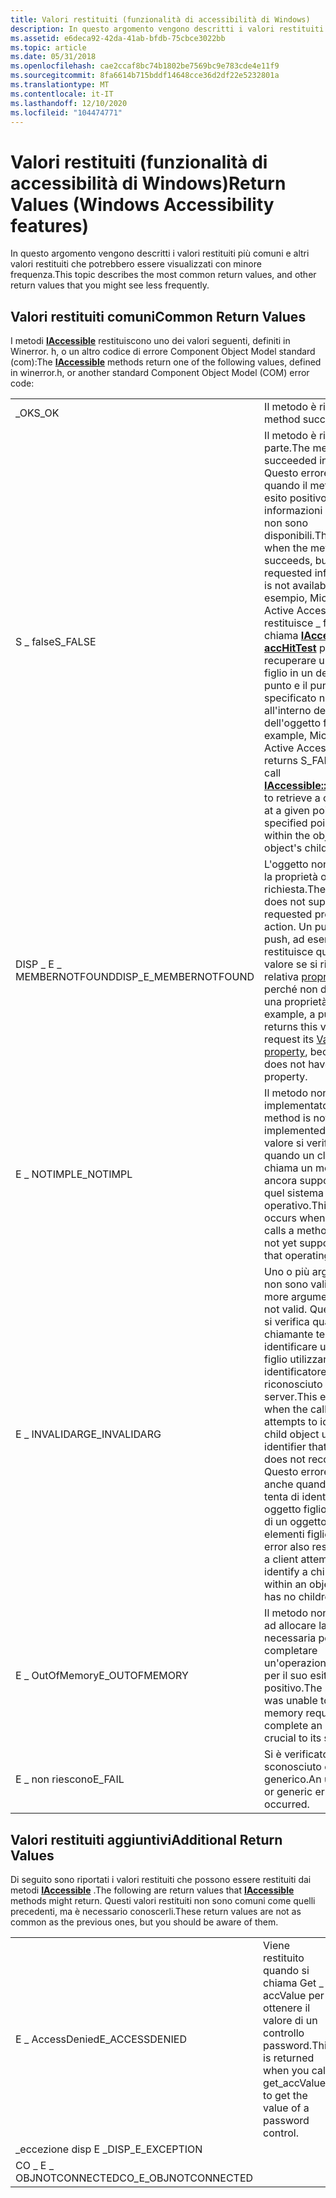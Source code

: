 ```yaml
---
title: Valori restituiti (funzionalità di accessibilità di Windows)
description: In questo argomento vengono descritti i valori restituiti più comuni e altri valori restituiti che potrebbero essere visualizzati con minore frequenza.
ms.assetid: e6deca92-42da-41ab-bfdb-75cbce3022bb
ms.topic: article
ms.date: 05/31/2018
ms.openlocfilehash: cae2ccaf8bc74b1802be7569bc9e783cde4e11f9
ms.sourcegitcommit: 8fa6614b715bddf14648cce36d2df22e5232801a
ms.translationtype: MT
ms.contentlocale: it-IT
ms.lasthandoff: 12/10/2020
ms.locfileid: "104474771"
---
```

# <a name="return-values-windows-accessibility-features"></a><span data-ttu-id="13f10-103">Valori restituiti (funzionalità di accessibilità di Windows)</span><span class="sxs-lookup"><span data-stu-id="13f10-103">Return Values (Windows Accessibility features)</span></span>

<span data-ttu-id="13f10-104">In questo argomento vengono descritti i valori restituiti più comuni e altri valori restituiti che potrebbero essere visualizzati con minore frequenza.</span><span class="sxs-lookup"><span data-stu-id="13f10-104">This topic describes the most common return values, and other return values that you might see less frequently.</span></span>

## <a name="common-return-values"></a><span data-ttu-id="13f10-105">Valori restituiti comuni</span><span class="sxs-lookup"><span data-stu-id="13f10-105">Common Return Values</span></span>

<span data-ttu-id="13f10-106">I metodi [**IAccessible**](/windows/desktop/api/oleacc/nn-oleacc-iaccessible) restituiscono uno dei valori seguenti, definiti in Winerror. h, o un altro codice di errore Component Object Model standard (com):</span><span class="sxs-lookup"><span data-stu-id="13f10-106">The [**IAccessible**](/windows/desktop/api/oleacc/nn-oleacc-iaccessible) methods return one of the following values, defined in winerror.h, or another standard Component Object Model (COM) error code:</span></span>



|                         |                                                                                                                                                                                                                                                                                                                                                                                           |
|-------------------------|-------------------------------------------------------------------------------------------------------------------------------------------------------------------------------------------------------------------------------------------------------------------------------------------------------------------------------------------------------------------------------------------|
| <span data-ttu-id="13f10-107">\_OK</span><span class="sxs-lookup"><span data-stu-id="13f10-107">S\_OK</span></span>                   | <span data-ttu-id="13f10-108">Il metodo è riuscito.</span><span class="sxs-lookup"><span data-stu-id="13f10-108">The method succeeded.</span></span>                                                                                                                                                                                                                                                                                                                                                                     |
| <span data-ttu-id="13f10-109">S \_ false</span><span class="sxs-lookup"><span data-stu-id="13f10-109">S\_FALSE</span></span>                | <span data-ttu-id="13f10-110">Il metodo è riuscito in parte.</span><span class="sxs-lookup"><span data-stu-id="13f10-110">The method succeeded in part.</span></span> <span data-ttu-id="13f10-111">Questo errore si verifica quando il metodo ha esito positivo, ma le informazioni richieste non sono disponibili.</span><span class="sxs-lookup"><span data-stu-id="13f10-111">This happens when the method succeeds, but the requested information is not available.</span></span> <span data-ttu-id="13f10-112">Ad esempio, Microsoft Active Accessibility restituisce \_ false se si chiama [**IAccessible:: accHitTest**](/windows/desktop/api/Oleacc/nf-oleacc-iaccessible-acchittest) per recuperare un oggetto figlio in un determinato punto e il punto specificato non si trova all'interno dell'oggetto o dell'oggetto figlio.</span><span class="sxs-lookup"><span data-stu-id="13f10-112">For example, Microsoft Active Accessibility returns S\_FALSE if you call [**IAccessible::accHitTest**](/windows/desktop/api/Oleacc/nf-oleacc-iaccessible-acchittest) to retrieve a child object at a given point, and the specified point is not within the object or the object's child.</span></span> |
| <span data-ttu-id="13f10-113">DISP \_ E \_ MEMBERNOTFOUND</span><span class="sxs-lookup"><span data-stu-id="13f10-113">DISP\_E\_MEMBERNOTFOUND</span></span> | <span data-ttu-id="13f10-114">L'oggetto non supporta la proprietà o l'azione richiesta.</span><span class="sxs-lookup"><span data-stu-id="13f10-114">The object does not support the requested property or action.</span></span> <span data-ttu-id="13f10-115">Un pulsante di push, ad esempio, restituisce questo valore se si richiede la relativa [proprietà Value](value-property.md), perché non dispone di una proprietà Value.</span><span class="sxs-lookup"><span data-stu-id="13f10-115">For example, a push button returns this value if you request its [Value property](value-property.md), because it does not have a Value property.</span></span>                                                                                                                                                                           |
| <span data-ttu-id="13f10-116">E \_ NOTIMPL</span><span class="sxs-lookup"><span data-stu-id="13f10-116">E\_NOTIMPL</span></span>              | <span data-ttu-id="13f10-117">Il metodo non è implementato.</span><span class="sxs-lookup"><span data-stu-id="13f10-117">The method is not implemented.</span></span> <span data-ttu-id="13f10-118">Questo valore si verifica quando un client chiama un metodo non ancora supportato in quel sistema operativo.</span><span class="sxs-lookup"><span data-stu-id="13f10-118">This value occurs when a client calls a method that is not yet supported in that operating system.</span></span>                                                                                                                                                                                                                                                         |
| <span data-ttu-id="13f10-119">E \_ INVALIDARG</span><span class="sxs-lookup"><span data-stu-id="13f10-119">E\_INVALIDARG</span></span>           | <span data-ttu-id="13f10-120">Uno o più argomenti non sono validi.</span><span class="sxs-lookup"><span data-stu-id="13f10-120">One or more arguments were not valid.</span></span> <span data-ttu-id="13f10-121">Questo errore si verifica quando il chiamante tenta di identificare un oggetto figlio utilizzando un identificatore non riconosciuto dal server.</span><span class="sxs-lookup"><span data-stu-id="13f10-121">This error occurs when the caller attempts to identify a child object using an identifier that the server does not recognize.</span></span> <span data-ttu-id="13f10-122">Questo errore si verifica anche quando un client tenta di identificare un oggetto figlio all'interno di un oggetto privo di elementi figlio.</span><span class="sxs-lookup"><span data-stu-id="13f10-122">This error also results when a client attempts to identify a child object within an object that has no children.</span></span>                                                                                                      |
| <span data-ttu-id="13f10-123">E \_ OutOfMemory</span><span class="sxs-lookup"><span data-stu-id="13f10-123">E\_OUTOFMEMORY</span></span>          | <span data-ttu-id="13f10-124">Il metodo non è riuscito ad allocare la memoria necessaria per completare un'operazione cruciale per il suo esito positivo.</span><span class="sxs-lookup"><span data-stu-id="13f10-124">The method was unable to allocate memory required to complete an operation crucial to its success.</span></span>                                                                                                                                                                                                                                                                                        |
| <span data-ttu-id="13f10-125">E \_ non riescono</span><span class="sxs-lookup"><span data-stu-id="13f10-125">E\_FAIL</span></span>                 | <span data-ttu-id="13f10-126">Si è verificato un errore sconosciuto o generico.</span><span class="sxs-lookup"><span data-stu-id="13f10-126">An unknown or generic error occurred.</span></span>                                                                                                                                                                                                                                                                                                                                                     |



 

## <a name="additional-return-values"></a><span data-ttu-id="13f10-127">Valori restituiti aggiuntivi</span><span class="sxs-lookup"><span data-stu-id="13f10-127">Additional Return Values</span></span>

<span data-ttu-id="13f10-128">Di seguito sono riportati i valori restituiti che possono essere restituiti dai metodi [**IAccessible**](/windows/desktop/api/oleacc/nn-oleacc-iaccessible) .</span><span class="sxs-lookup"><span data-stu-id="13f10-128">The following are return values that [**IAccessible**](/windows/desktop/api/oleacc/nn-oleacc-iaccessible) methods might return.</span></span> <span data-ttu-id="13f10-129">Questi valori restituiti non sono comuni come quelli precedenti, ma è necessario conoscerli.</span><span class="sxs-lookup"><span data-stu-id="13f10-129">These return values are not as common as the previous ones, but you should be aware of them.</span></span>



|                        |                                                                                      |
|------------------------|--------------------------------------------------------------------------------------|
| <span data-ttu-id="13f10-130">E \_ AccessDenied</span><span class="sxs-lookup"><span data-stu-id="13f10-130">E\_ACCESSDENIED</span></span>        | <span data-ttu-id="13f10-131">Viene restituito quando si chiama Get \_ accValue per ottenere il valore di un controllo password.</span><span class="sxs-lookup"><span data-stu-id="13f10-131">This is returned when you call get\_accValue to get the value of a password control.</span></span> |
| <span data-ttu-id="13f10-132">\_eccezione disp E \_</span><span class="sxs-lookup"><span data-stu-id="13f10-132">DISP\_E\_EXCEPTION</span></span>     |                                                                                      |
| <span data-ttu-id="13f10-133">CO \_ E \_ OBJNOTCONNECTED</span><span class="sxs-lookup"><span data-stu-id="13f10-133">CO\_E\_OBJNOTCONNECTED</span></span> |                                                                                      |



 

 

 




